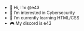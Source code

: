 - 👋 Hi, I’m @e43
- 👀 I’m interested in Cybersecurity
- 🌱 I’m currently learning HTML/CSS
- 🎮 My discord is e43

<!---
ShinobuDev/ShinobuDev is a ✨ special ✨ repository because its `README.md` (this file) appears on your GitHub profile.
You can click the Preview link to take a look at your changes.
--->
